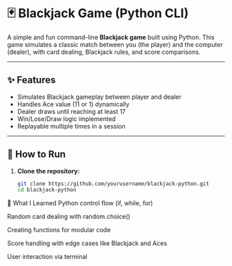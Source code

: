 # 🃏 Blackjack Game (Python CLI)

A simple and fun command-line **Blackjack game** built using Python. This game simulates a classic match between you (the player) and the computer (dealer), with card dealing, Blackjack rules, and score comparisons.

---

## ✨ Features

- Simulates Blackjack gameplay between player and dealer
- Handles Ace value (11 or 1) dynamically
- Dealer draws until reaching at least 17
- Win/Lose/Draw logic implemented
- Replayable multiple times in a session

---

## 🚀 How to Run

1. **Clone the repository:**
   ```bash
   git clone https://github.com/yourusername/blackjack-python.git
   cd blackjack-python

🧠 What I Learned
Python control flow (if, while, for)

Random card dealing with random.choice()

Creating functions for modular code

Score handling with edge cases like Blackjack and Aces

User interaction via terminal
